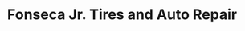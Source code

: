 ---
title: "Fonseca Jr. Tires and Auto Repair"
url: /san-clemente/fonseca-jr-tires-and-auto-repair/
shop: car repair
---